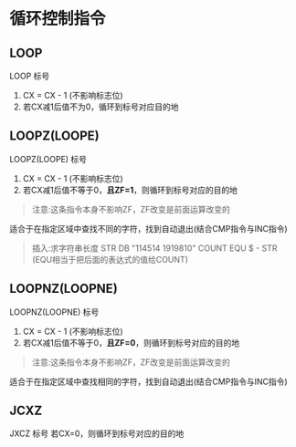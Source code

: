 # 循环控制指令
## LOOP
LOOP 标号
1. CX = CX - 1 (不影响标志位)
2. 若CX减1后值不为0，循环到标号对应目的地
## LOOPZ(LOOPE)
LOOPZ(LOOPE) 标号
1. CX = CX - 1 (不影响标志位)
2. 若CX减1后值不等于0，**且ZF=1**，则循环到标号对应的目的地
>注意:这条指令本身不影响ZF，ZF改变是前面运算改变的

适合于在指定区域中查找不同的字符，找到自动退出(结合CMP指令与INC指令)

>插入:求字符串长度
STR  DB "114514 1919810"
COUNT EQU $ - STR (EQU相当于把后面的表达式的值给COUNT)

## LOOPNZ(LOOPNE)
LOOPNZ(LOOPNE) 标号
1. CX = CX - 1 (不影响标志位)
2. 若CX减1后值不等于0，**且ZF=0**，则循环到标号对应的目的地
>注意:这条指令本身不影响ZF，ZF改变是前面运算改变的

适合于在指定区域中查找相同的字符，找到自动退出(结合CMP指令与INC指令)
## JCXZ
JXCZ 标号
若CX=0，则循环到标号对应的目的地